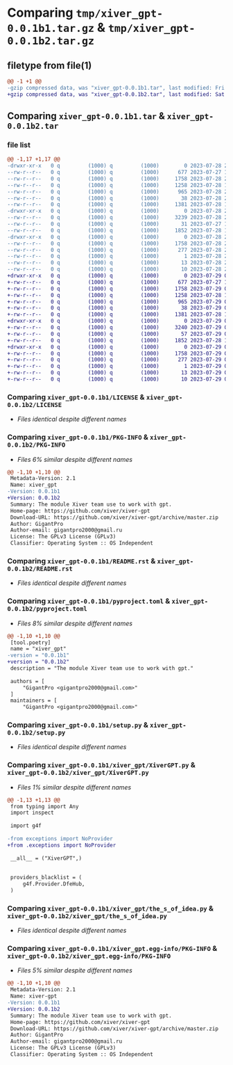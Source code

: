 # Comparing `tmp/xiver_gpt-0.0.1b1.tar.gz` & `tmp/xiver_gpt-0.0.1b2.tar.gz`

## filetype from file(1)

```diff
@@ -1 +1 @@
-gzip compressed data, was "xiver_gpt-0.0.1b1.tar", last modified: Fri Jul 28 20:40:10 2023, max compression
+gzip compressed data, was "xiver_gpt-0.0.1b2.tar", last modified: Sat Jul 29 08:35:57 2023, max compression
```

## Comparing `xiver_gpt-0.0.1b1.tar` & `xiver_gpt-0.0.1b2.tar`

### file list

```diff
@@ -1,17 +1,17 @@
-drwxr-xr-x   0 q         (1000) q         (1000)        0 2023-07-28 20:40:10.786779 xiver_gpt-0.0.1b1/
--rw-r--r--   0 q         (1000) q         (1000)      677 2023-07-27 11:44:15.000000 xiver_gpt-0.0.1b1/LICENSE
--rw-r--r--   0 q         (1000) q         (1000)     1758 2023-07-28 20:40:10.786779 xiver_gpt-0.0.1b1/PKG-INFO
--rw-r--r--   0 q         (1000) q         (1000)     1258 2023-07-28 18:48:14.000000 xiver_gpt-0.0.1b1/README.rst
--rw-r--r--   0 q         (1000) q         (1000)      965 2023-07-28 20:39:45.000000 xiver_gpt-0.0.1b1/pyproject.toml
--rw-r--r--   0 q         (1000) q         (1000)       38 2023-07-28 20:40:10.786779 xiver_gpt-0.0.1b1/setup.cfg
--rw-r--r--   0 q         (1000) q         (1000)     1381 2023-07-28 19:06:01.000000 xiver_gpt-0.0.1b1/setup.py
-drwxr-xr-x   0 q         (1000) q         (1000)        0 2023-07-28 20:40:10.783779 xiver_gpt-0.0.1b1/xiver_gpt/
--rw-r--r--   0 q         (1000) q         (1000)     3239 2023-07-28 20:39:35.000000 xiver_gpt-0.0.1b1/xiver_gpt/XiverGPT.py
--rw-r--r--   0 q         (1000) q         (1000)       31 2023-07-27 12:36:16.000000 xiver_gpt-0.0.1b1/xiver_gpt/__init__.py
--rw-r--r--   0 q         (1000) q         (1000)     1852 2023-07-28 18:19:03.000000 xiver_gpt-0.0.1b1/xiver_gpt/the_s_of_idea.py
-drwxr-xr-x   0 q         (1000) q         (1000)        0 2023-07-28 20:40:10.785779 xiver_gpt-0.0.1b1/xiver_gpt.egg-info/
--rw-r--r--   0 q         (1000) q         (1000)     1758 2023-07-28 20:40:10.000000 xiver_gpt-0.0.1b1/xiver_gpt.egg-info/PKG-INFO
--rw-r--r--   0 q         (1000) q         (1000)      277 2023-07-28 20:40:10.000000 xiver_gpt-0.0.1b1/xiver_gpt.egg-info/SOURCES.txt
--rw-r--r--   0 q         (1000) q         (1000)        1 2023-07-28 20:40:10.000000 xiver_gpt-0.0.1b1/xiver_gpt.egg-info/dependency_links.txt
--rw-r--r--   0 q         (1000) q         (1000)       13 2023-07-28 20:40:10.000000 xiver_gpt-0.0.1b1/xiver_gpt.egg-info/requires.txt
--rw-r--r--   0 q         (1000) q         (1000)       10 2023-07-28 20:40:10.000000 xiver_gpt-0.0.1b1/xiver_gpt.egg-info/top_level.txt
+drwxr-xr-x   0 q         (1000) q         (1000)        0 2023-07-29 08:35:57.444624 xiver_gpt-0.0.1b2/
+-rw-r--r--   0 q         (1000) q         (1000)      677 2023-07-27 11:44:15.000000 xiver_gpt-0.0.1b2/LICENSE
+-rw-r--r--   0 q         (1000) q         (1000)     1758 2023-07-29 08:35:57.443623 xiver_gpt-0.0.1b2/PKG-INFO
+-rw-r--r--   0 q         (1000) q         (1000)     1258 2023-07-28 18:48:14.000000 xiver_gpt-0.0.1b2/README.rst
+-rw-r--r--   0 q         (1000) q         (1000)      965 2023-07-29 08:35:17.000000 xiver_gpt-0.0.1b2/pyproject.toml
+-rw-r--r--   0 q         (1000) q         (1000)       38 2023-07-29 08:35:57.444624 xiver_gpt-0.0.1b2/setup.cfg
+-rw-r--r--   0 q         (1000) q         (1000)     1381 2023-07-28 19:06:01.000000 xiver_gpt-0.0.1b2/setup.py
+drwxr-xr-x   0 q         (1000) q         (1000)        0 2023-07-29 08:35:57.438624 xiver_gpt-0.0.1b2/xiver_gpt/
+-rw-r--r--   0 q         (1000) q         (1000)     3240 2023-07-29 08:34:17.000000 xiver_gpt-0.0.1b2/xiver_gpt/XiverGPT.py
+-rw-r--r--   0 q         (1000) q         (1000)       57 2023-07-29 08:30:25.000000 xiver_gpt-0.0.1b2/xiver_gpt/__init__.py
+-rw-r--r--   0 q         (1000) q         (1000)     1852 2023-07-28 18:19:03.000000 xiver_gpt-0.0.1b2/xiver_gpt/the_s_of_idea.py
+drwxr-xr-x   0 q         (1000) q         (1000)        0 2023-07-29 08:35:57.442623 xiver_gpt-0.0.1b2/xiver_gpt.egg-info/
+-rw-r--r--   0 q         (1000) q         (1000)     1758 2023-07-29 08:35:57.000000 xiver_gpt-0.0.1b2/xiver_gpt.egg-info/PKG-INFO
+-rw-r--r--   0 q         (1000) q         (1000)      277 2023-07-29 08:35:57.000000 xiver_gpt-0.0.1b2/xiver_gpt.egg-info/SOURCES.txt
+-rw-r--r--   0 q         (1000) q         (1000)        1 2023-07-29 08:35:57.000000 xiver_gpt-0.0.1b2/xiver_gpt.egg-info/dependency_links.txt
+-rw-r--r--   0 q         (1000) q         (1000)       13 2023-07-29 08:35:57.000000 xiver_gpt-0.0.1b2/xiver_gpt.egg-info/requires.txt
+-rw-r--r--   0 q         (1000) q         (1000)       10 2023-07-29 08:35:57.000000 xiver_gpt-0.0.1b2/xiver_gpt.egg-info/top_level.txt
```

### Comparing `xiver_gpt-0.0.1b1/LICENSE` & `xiver_gpt-0.0.1b2/LICENSE`

 * *Files identical despite different names*

### Comparing `xiver_gpt-0.0.1b1/PKG-INFO` & `xiver_gpt-0.0.1b2/PKG-INFO`

 * *Files 6% similar despite different names*

```diff
@@ -1,10 +1,10 @@
 Metadata-Version: 2.1
 Name: xiver_gpt
-Version: 0.0.1b1
+Version: 0.0.1b2
 Summary: The module Xiver team use to work with gpt.
 Home-page: https://github.com/xiver/xiver-gpt
 Download-URL: https://github.com/xiver/xiver-gpt/archive/master.zip
 Author: GigantPro
 Author-email: gigantpro2000@gmail.ru
 License: The GPLv3 License (GPLv3)
 Classifier: Operating System :: OS Independent
```

### Comparing `xiver_gpt-0.0.1b1/README.rst` & `xiver_gpt-0.0.1b2/README.rst`

 * *Files identical despite different names*

### Comparing `xiver_gpt-0.0.1b1/pyproject.toml` & `xiver_gpt-0.0.1b2/pyproject.toml`

 * *Files 8% similar despite different names*

```diff
@@ -1,10 +1,10 @@
 [tool.poetry]
 name = "xiver_gpt"
-version = "0.0.1b1"
+version = "0.0.1b2"
 description = "The module Xiver team use to work with gpt."
 
 authors = [
     "GigantPro <gigantpro2000@gmail.com>"
 ]
 maintainers = [
     "GigantPro <gigantpro2000@gmail.com>"
```

### Comparing `xiver_gpt-0.0.1b1/setup.py` & `xiver_gpt-0.0.1b2/setup.py`

 * *Files identical despite different names*

### Comparing `xiver_gpt-0.0.1b1/xiver_gpt/XiverGPT.py` & `xiver_gpt-0.0.1b2/xiver_gpt/XiverGPT.py`

 * *Files 1% similar despite different names*

```diff
@@ -1,13 +1,13 @@
 from typing import Any
 import inspect
 
 import g4f
 
-from exceptions import NoProvider
+from .exceptions import NoProvider
 
 __all__ = ("XiverGPT",)
 
 
 providers_blacklist = (
     g4f.Provider.DfeHub,
 )
```

### Comparing `xiver_gpt-0.0.1b1/xiver_gpt/the_s_of_idea.py` & `xiver_gpt-0.0.1b2/xiver_gpt/the_s_of_idea.py`

 * *Files identical despite different names*

### Comparing `xiver_gpt-0.0.1b1/xiver_gpt.egg-info/PKG-INFO` & `xiver_gpt-0.0.1b2/xiver_gpt.egg-info/PKG-INFO`

 * *Files 5% similar despite different names*

```diff
@@ -1,10 +1,10 @@
 Metadata-Version: 2.1
 Name: xiver-gpt
-Version: 0.0.1b1
+Version: 0.0.1b2
 Summary: The module Xiver team use to work with gpt.
 Home-page: https://github.com/xiver/xiver-gpt
 Download-URL: https://github.com/xiver/xiver-gpt/archive/master.zip
 Author: GigantPro
 Author-email: gigantpro2000@gmail.ru
 License: The GPLv3 License (GPLv3)
 Classifier: Operating System :: OS Independent
```

